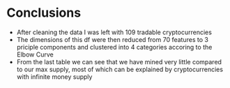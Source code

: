 # Conclusions
*   After cleaning the data I was left with 109 tradable cryptocurrencies 
*   The dimensions of this df were then reduced from 70 features to 3 priciple components and clustered into 4 categories accoring to the Elbow Curve
*   From the last table we can see that we have mined very little compared to our max supply, most of which can be explained by cryptocurrencies with infinite money supply

